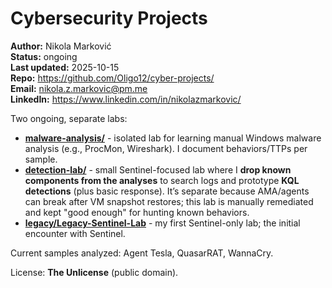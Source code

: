 # Cybersecurity Projects
**Author:** Nikola Marković  
**Status:** ongoing                                                                                                                              
**Last updated:** 2025-10-15  
**Repo:** https://github.com/Oligo12/cyber-projects/                                                                   
**Email:** nikola.z.markovic@pm.me                                                                                                 
**LinkedIn:** https://www.linkedin.com/in/nikolazmarkovic/  

Two ongoing, separate labs:

- [**malware-analysis/**](/malware-analysis) - isolated lab for learning manual Windows malware analysis (e.g., ProcMon, Wireshark). I document behaviors/TTPs per sample.
- [**detection-lab/**](/detection-lab) - small Sentinel-focused lab where I **drop known components from the analyses** to search logs and prototype **KQL detections** (plus basic response). It’s separate because AMA/agents can break after VM snapshot restores; this lab is manually remediated and kept "good enough" for hunting known behaviors.
- [**legacy/Legacy-Sentinel-Lab**](legacy/Legacy-Sentinel-Lab.pdf) - my first Sentinel-only lab; the initial encounter with Sentinel.

Current samples analyzed: Agent Tesla, QuasarRAT, WannaCry.

License: **The Unlicense** (public domain).
